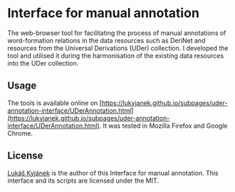 # Interface for manual annotation
The web-browser tool for facilitating the process of manual annotations of word-formation relations in the data resources such as DeriNet and resources from the Universal Derivations (UDer) collection. I developed the tool and utilised it during the harmonisation of the existing data resources into the UDer collection.


## Usage
The tools is available online on [https://lukyjanek.github.io/subpages/uder-annotation-interface/UDerAnnotation.html](https://lukyjanek.github.io/subpages/uder-annotation-interface/UDerAnnotation.html).
It was tested in Mozilla Firefox and Google Chrome.


## License
[Lukáš Kyjánek](https://lukyjanek.github.io/) is the author of this Interface for manual annotation.
This interface and its scripts are licensed under the MIT.